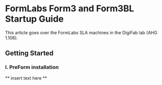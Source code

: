 # FormLabs Form3 and Form3BL Startup Guide

This article goes over the FormLabs SLA machines in the DigiFab lab (AHG 1.106). 

## Getting Started

### I. PreForm installation

** insert text here **
